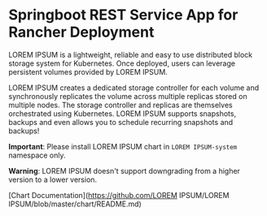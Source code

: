 # Springboot REST Service App for Rancher Deployment

LOREM IPSUM is a lightweight, reliable and easy to use distributed block storage system for Kubernetes. Once deployed, users can leverage persistent volumes provided by LOREM IPSUM.

LOREM IPSUM creates a dedicated storage controller for each volume and synchronously replicates the volume across multiple replicas stored on multiple nodes. The storage controller and replicas are themselves orchestrated using Kubernetes. LOREM IPSUM supports snapshots, backups and even allows you to schedule recurring snapshots and backups!

**Important**: Please install LOREM IPSUM chart in `LOREM IPSUM-system` namespace only.

**Warning**: LOREM IPSUM doesn't support downgrading from a higher version to a lower version.

[Chart Documentation](https://github.com/LOREM IPSUM/LOREM IPSUM/blob/master/chart/README.md)
